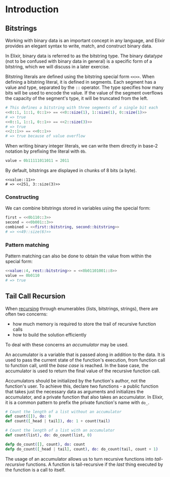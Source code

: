 # Introduction

## Bitstrings

Working with binary data is an important concept in any language, and Elixir provides an elegant syntax to write, match, and construct binary data.

In Elixir, binary data is referred to as the bitstring type. The binary data*type* (not to be confused with binary data in general) is a specific form of a bitstring, which we will discuss in a later exercise.

Bitstring literals are defined using the bitstring special form `<<>>`. When defining a bitstring literal, it is defined in segments. Each segment has a value and type, separated by the `::` operator. The type specifies how many bits will be used to encode the value. If the value of the segment overflows the capacity of the segment's type, it will be truncated from the left.

```elixir
# This defines a bitstring with three segments of a single bit each
<<0::1, 1::1, 0::1>> == <<0::size(1), 1::size(1), 0::size(1)>>
# => true
<<0::1, 1::1, 0::1>> == <<2::size(3)>>
# => true
<<2::1>> == <<0::1>>
# => true because of value overflow
```

When writing binary integer literals, we can write them directly in base-2 notation by prefixing the literal with `0b`.

```elixir
value = 0b11111011011 = 2011
```

By default, bitstrings are displayed in chunks of 8 bits (a byte).

```
<<value::11>>
# => <<251, 3::size(3)>>
```

### Constructing

We can combine bitstrings stored in variables using the special form:

```elixir
first = <<0b110::3>>
second = <<0b001::3>>
combined = <<first::bitstring, second::bitstring>>
# => <<49::size(6)>>
```

### Pattern matching

Pattern matching can also be done to obtain the value from within the special form:

```elixir
<<value::4, rest::bitstring>> = <<0b01101001::8>>
value == 0b0110
# => true
```

## Tail Call Recursion

When [recursing][exercism-recursion] through enumerables (lists, bitstrings, strings), there are often two concerns:

- how much memory is required to store the trail of recursive function calls
- how to build the solution efficiently

To deal with these concerns an _accumulator_ may be used.

An accumulator is a variable that is passed along in addition to the data. It is used to pass the current state of the function's execution, from function call to function call, until the _base case_ is reached. In the base case, the accumulator is used to return the final value of the recursive function call.

Accumulators should be initialized by the function's author, not the function's user. To achieve this, declare two functions - a public function that takes just the necessary data as arguments and initializes the accumulator, and a private function that also takes an accumulator. In Elixir, it is a common pattern to prefix the private function's name with `do_`.

```elixir
# Count the length of a list without an accumulator
def count([]), do: 0
def count([_head | tail]), do: 1 + count(tail)

# Count the length of a list with an accumulator
def count(list), do: do_count(list, 0)

defp do_count([], count), do: count
defp do_count([_head | tail], count), do: do_count(tail, count + 1)
```

The usage of an accumulator allows us to turn recursive functions into _tail-recursive_ functions. A function is tail-recursive if the _last_ thing executed by the function is a call to itself.

[exercism-recursion]: https://exercism.org/tracks/elixir/concepts/recursion
